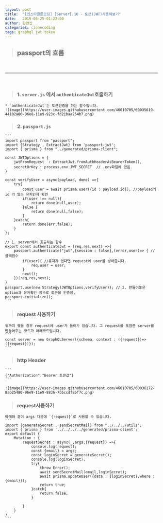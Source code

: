 ```yaml
---
layout: post
title:  "[인스타클론코딩] [Server].10 - 토큰(JWT)사용해보기"
date:   2019-06-25-01:22:00
author: 한만섭
categories: clonecoding
tags: graphql jwt token
---
```




  
  
> ## passport의 흐름  
　  
***
　  
   
  > ### 1. `server.js` 에서 `authenticateJwt`호출하기  
    
    * `authenticateJwt`는 토큰인증을 하는 함수입니다.  
    ![image](https://user-images.githubusercontent.com/46010705/60035619-44102a80-96e8-11e9-923c-fd21baa254b7.png)
    
    
  > ### 2. `passport.js`
    
    ```
    import passport from "passport";
    import {Strategy , ExtractJwt} from 'passport-jwt';
    import { prisma } from "../generated/prisma-client";

    const JWTOptions = {
        jwtFromRequest  : ExtractJwt.fromAuthHeaderAsBearerToken(),
        secretOrKey : process.env.JWT_SECRET  // .env파일에 있음. 
    }

    const verifyUser = async(payload, done) =>{
        try{
            const user = await prisma.user({id : payload.id}); //payload의 id 가 있는 유저인지 확인 
            if(user !== null){
                return done(null,user);
            }else {
                return done(null,false);
            }
        }catch{
            return done(err,false);
        }
    };
    
    // 1. server에서 호출하는 함수 
    export const authenticateJwt = (req,res,next) =>{
        passport.authenticate("jwt",{session : false},(error,user)=> { // 콜백함수 
            if(user){ //유저가 있다면 request에 user를 넣어줍니다. 
                req.user = user;
            }
            next(); 
        })(req,res,next);
    }
    passport.use(new Strategy(JWTOptions,verifyUser)); // 2. 만들어놓은 option과 유저확인 함수로 토큰을 인증함. 
    passport.initialize();
    ```
    
  > ### request 사용하기 
    
    위까지 했을 경우 request에 user가 들어가 있습니다. 그 request를 포함한 server를 만들어주는 코드가 아래코드입니다.  
    ```
    const server = new GraphQLServer({schema, context : ({request})=>({request})});
    ```
    
  > ### http Header
    
    ```
    {"Authorization":"Bearer 토큰값"}
    ```
    
    ![image](https://user-images.githubusercontent.com/46010705/60036172-8ab25480-96e9-11e9-8836-7b5ccdf85f7c.png)
    
  > ### request사용하기 
    
    아래와 같이 args 다음에 `{request}`로 사용할 수 있습니다.  
    ```
    import {generateSecret , sendSecretMail} from "../../../utils";
    import { prisma } from '../../../../generated/prisma-client';
    export default {
        Mutation : {
            requestSecret : async(_,args,{request}) =>{
                console.log(request);
                const {email} = args;
                const loginSecret = generateSecret();
                console.log(loginSecret);
                try{
                    throw Error();
                    await sendSecretMail(email,loginSecret);
                    await prisma.updateUser({data : {loginSecret},where : {email}});
                    return true;
                }catch{
                    return false;
                }

            }
        }
    }
    ```
